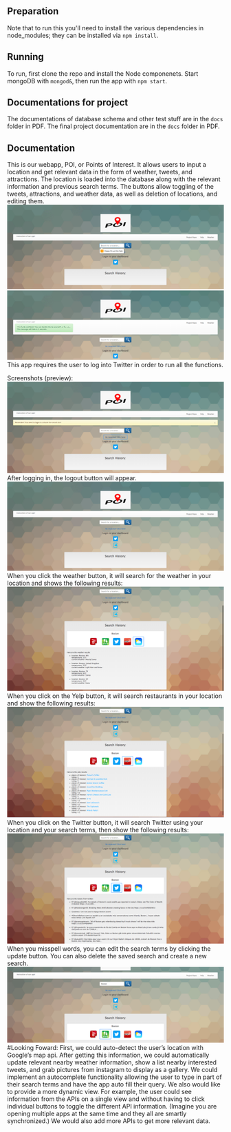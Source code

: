 ## Preparation
Note that to run this you'll need to install the various dependencies in node_modules; they can be installed via `npm install`.
## Running
To run, first clone the repo and install the Node componenets. Start mongoDB with `mongod&`, then run the app with `npm start`.
## Documentations for project
The documentations of database schema and other test stuff are in the `docs` folder in PDF.
The final project documentation are in the `docs` folder in PDF.
## Documentation
This is our webapp, POI, or Points of Interest.  It allows users to input a location and get relevant data in the form of weather, tweets, and attractions. The location is loaded into the database along with the relevant information and previous search terms. The buttons allow toggling of the tweets, attractions, and weather data, as well as deletion of locations, and editing them.
![image](https://github.com/TianyingTina/cs411/blob/master/public/images/Screenshot1.png)
![image](https://github.com/TianyingTina/cs411/blob/master/public/images/Screenshot2.png)
This app requires the user to log into Twitter in order to run all the functions.

Screenshots (preview):
![image](https://github.com/TianyingTina/cs411/blob/master/public/images/Screenshot3.png)
After logging in, the logout button will appear.
![image](https://github.com/TianyingTina/cs411/blob/master/public/images/Screenshot4.png)
When you click the weather button, it will search for the weather in your location and shows the following results:
![image](https://github.com/TianyingTina/cs411/blob/master/public/images/Screenshot5.png)
When you click on the Yelp button, it will search restaurants in your location and show the following results:
![image](https://github.com/TianyingTina/cs411/blob/master/public/images/Screenshot6.png)
When you click on the Twitter button, it will search Twitter using your location and your search terms, then show the following results:
![image](https://github.com/TianyingTina/cs411/blob/master/public/images/Screenshot7.png)
When you misspell words, you can edit the search terms by clicking the update button. You can also delete the saved search and create a new search.
![image](https://github.com/TianyingTina/cs411/blob/master/public/images/Screenshot8.png)
#Looking Foward:
First, we could auto-detect the user’s location with Google’s map api. After getting this information, we could automatically update relevant nearby weather information, show a list nearby interested tweets, and grab pictures from instagram to display as a gallery. We could implement an autocomplete functionality allowing the user to type in part of their search terms and have the app auto fill their query. We also would like to provide a more dynamic view. For example, the user could see information from the APIs on a single view and without having to click individual buttons to toggle the different API information. (Imagine you are opening multiple apps at the same time and they all are smartly synchronized.) We would also add more APIs to get more relevant data.  
